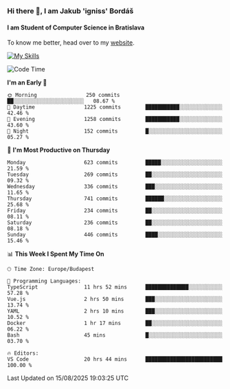 ### Hi there 👋, I am Jakub 'igniss' Bordáš

#### I am Student of Computer Science in Bratislava
To know me better, head over to my [website](https://bordas.sk).

[![My Skills](https://skillicons.dev/icons?i=js,typescript,html,css,figma,svelte,vue,next,postgresql,nest,express,nodejs)](https://bordas.sk)


<!--START_SECTION:waka-->
![Code Time](http://img.shields.io/badge/Code%20Time-2%2C039%20hrs%2016%20mins-blue)

**I'm an Early 🐤** 

```text
🌞 Morning                250 commits         ██░░░░░░░░░░░░░░░░░░░░░░░   08.67 % 
🌆 Daytime                1225 commits        ███████████░░░░░░░░░░░░░░   42.46 % 
🌃 Evening                1258 commits        ███████████░░░░░░░░░░░░░░   43.60 % 
🌙 Night                  152 commits         █░░░░░░░░░░░░░░░░░░░░░░░░   05.27 % 
```
📅 **I'm Most Productive on Thursday** 

```text
Monday                   623 commits         █████░░░░░░░░░░░░░░░░░░░░   21.59 % 
Tuesday                  269 commits         ██░░░░░░░░░░░░░░░░░░░░░░░   09.32 % 
Wednesday                336 commits         ███░░░░░░░░░░░░░░░░░░░░░░   11.65 % 
Thursday                 741 commits         ██████░░░░░░░░░░░░░░░░░░░   25.68 % 
Friday                   234 commits         ██░░░░░░░░░░░░░░░░░░░░░░░   08.11 % 
Saturday                 236 commits         ██░░░░░░░░░░░░░░░░░░░░░░░   08.18 % 
Sunday                   446 commits         ████░░░░░░░░░░░░░░░░░░░░░   15.46 % 
```


📊 **This Week I Spent My Time On** 

```text
🕑︎ Time Zone: Europe/Budapest

💬 Programming Languages: 
TypeScript               11 hrs 52 mins      ██████████████░░░░░░░░░░░   57.28 % 
Vue.js                   2 hrs 50 mins       ███░░░░░░░░░░░░░░░░░░░░░░   13.74 % 
YAML                     2 hrs 10 mins       ███░░░░░░░░░░░░░░░░░░░░░░   10.52 % 
Docker                   1 hr 17 mins        ██░░░░░░░░░░░░░░░░░░░░░░░   06.22 % 
Bash                     45 mins             █░░░░░░░░░░░░░░░░░░░░░░░░   03.70 % 

🔥 Editors: 
VS Code                  20 hrs 44 mins      █████████████████████████   100.00 % 
```


 Last Updated on 15/08/2025 19:03:25 UTC
<!--END_SECTION:waka-->
